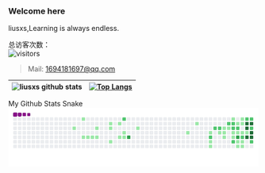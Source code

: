 ### Welcome here

<!--
**deng-rui/deng-rui** is a  _special_  repository because its `README.md` (this file) appears on your GitHub profile.

Here are some ideas to get you started:

-  I’m currently working on ...
-  I’m currently learning ...
-  I’m looking to collaborate on ...
-  I’m looking for help with ...
-  Ask me about ...
-  How to reach me: ...
-  Pronouns: ...
-  Fun fact: ...
-->
liusxs,Learning is always endless.

总访客次数：  
![visitors](https://visitor-badge.glitch.me/badge?page_id=liusxs.liusxs)

> Mail: 1694181697@qq.com

|![liusxs github stats](https://github-readme-stats.vercel.app/api/?username=liusxs&show_icons=true&title_color=fff&icon_color=ffff00&text_color=00ffff&bg_color=000)|[![Top Langs](https://github-readme-stats.vercel.app/api/top-langs/?username=liusxs&hide=java&layout=compact&show_icons=true&title_color=fff&icon_color=ffff00&text_color=00ffff&bg_color=000)](https://github.com/anuraghazra/github-readme-stats)
|-|-

My Github Stats Snake
<img src="https://raw.githubusercontent.com/liusxs/liusxs/main/assets/github-contribution-grid-snake.gif"/>
